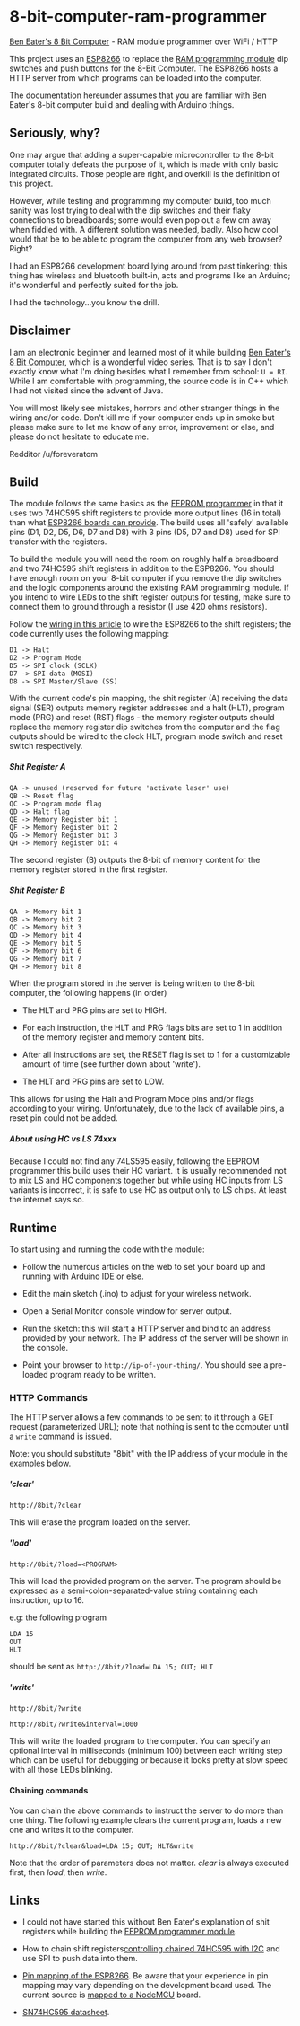 # 8-bit-computer-ram-programmer
[Ben Eater's 8 Bit Computer](https://eater.net/8bit) - RAM module programmer over WiFi / HTTP


This project uses an [ESP8266](https://en.wikipedia.org/wiki/ESP8266) to replace the [RAM programming module](https://eater.net/8bit/ram) dip switches and push buttons for the 8-Bit Computer. The ESP8266 hosts a HTTP server from which programs can be loaded into the computer. 

The documentation hereunder assumes that you are familiar with Ben Eater's 8-bit computer build and dealing with Arduino things.

## Seriously, why?

One may argue that adding a super-capable microcontroller to the 8-bit computer totally defeats the purpose of it, which is made with only basic integrated circuits. Those people are right, and overkill is the definition of this project.

However, while testing and programming my computer build, too much sanity was lost trying to deal with the dip switches and their flaky connections to breadboards; some would even pop out a few cm away when fiddled with. A different solution was needed, badly. Also how cool would that be to be able to program the computer from any web browser? Right?

I had an ESP8266 development board lying around from past tinkering; this thing has wireless and bluetooth built-in, acts and programs like an Arduino; it's wonderful and perfectly suited for the job. 

I had the technology...you know the drill.

## Disclaimer

I am an electronic beginner and learned most of it while building [Ben Eater's 8 Bit Computer](https://eater.net/8bit), which is a wonderful video series. That is to say I don't exactly know what I'm doing besides what I remember from school: `U = RI`. While I am comfortable with programming, the source code is in C++ which I had not visited since the advent of Java.

You will most likely see mistakes, horrors and other stranger things in the wiring and/or code. Don't kill me if your computer ends up in smoke but please make sure to let me know of any error, improvement or else, and please do not hesitate to educate me.

Redditor /u/foreveratom

## Build 

The module follows the same basics as the [EEPROM programmer](https://www.youtube.com/watch?v=K88pgWhEb1M) in that it uses two 74HC595 shift registers to provide more output lines (16 in total) than what [ESP8266 boards can provide](https://github.com/thehookup/Wireless_MQTT_Doorbell/blob/master/GPIO_Limitations_ESP8266_NodeMCU.jpg). The build uses all 'safely' available pins (D1, D2, D5, D6, D7 and D8) with 3 pins (D5, D7 and D8) used for SPI transfer with the registers.

To build the module you will need the room on roughly half a breadboard and two 74HC595 shift registers in addition to the ESP8266. You should have enough room on your 8-bit computer if you remove the dip switches and the logic components around the existing RAM programming module. If you intend to wire LEDs to the shift register outputs for testing, make sure to connect them to ground through a resistor (I use 420 ohms resistors).

Follow the [wiring in this article](https://techtutorialsx.com/2016/09/04/esp8266-controlling-chained-sn74hc595-ics/) to wire the ESP8266 to the shift registers; the code currently uses the following mapping:

```
D1 -> Halt
D2 -> Program Mode
D5 -> SPI clock (SCLK)
D7 -> SPI data (MOSI)
D8 -> SPI Master/Slave (SS)
```

With the current code's pin mapping, the shit register (A) receiving the data signal (SER) outputs memory register addresses and a halt (HLT), program mode (PRG) and reset (RST) flags - the memory register outputs should replace the memory register dip switches from the computer and the flag outputs should be wired to the clock HLT, program mode switch and reset switch respectively.

##### Shit Register A
```
QA -> unused (reserved for future 'activate laser' use)
QB -> Reset flag
QC -> Program mode flag
QD -> Halt flag
QE -> Memory Register bit 1 
QF -> Memory Register bit 2
QG -> Memory Register bit 3
QH -> Memory Register bit 4
```

The second register (B) outputs the 8-bit of memory content for the memory register stored in the first register.

##### Shit Register B
```
QA -> Memory bit 1
QB -> Memory bit 2
QC -> Memory bit 3
QD -> Memory bit 4
QE -> Memory bit 5
QF -> Memory bit 6
QG -> Memory bit 7
QH -> Memory bit 8
```
When the program stored in the server is being written to the 8-bit computer, the following happens (in order)

* The HLT and PRG pins are set to HIGH.

* For each instruction, the HLT and PRG flags bits are set to 1 in addition of the memory register and memory content bits.

* After all instructions are set, the RESET flag is set to 1 for a customizable amount of time (see further down about 'write').

* The HLT and PRG pins are set to LOW.

This allows for using the Halt and Program Mode pins and/or flags according to your wiring. Unfortunately, due to the lack of available pins, a reset pin could not be added.

##### About using HC vs LS 74xxx

Because I could not find any 74LS595 easily, following the EEPROM programmer this build uses their HC variant. It is usually recommended not to mix LS and HC components together but while using HC inputs from LS variants is incorrect, it is safe to use HC as output only to LS chips. At least the internet says so.

## Runtime

To start using and running the code with the module:

* Follow the numerous articles on the web to set your board up and running with Arduino IDE or else.

* Edit the main sketch (.ino) to adjust for your wireless network.

* Open a Serial Monitor console window for server output.

* Run the sketch: this will start a HTTP server and bind to an address provided by your network. The IP address of the server will be 
shown in the console.

* Point your browser to `http://ip-of-your-thing/`. You should see a pre-loaded program ready to be written.

### HTTP Commands

The HTTP server allows a few commands to be sent to it through a GET request (parameterized URL); note that nothing is sent to the computer until a `write` command is issued.

Note: you should substitute "8bit" with the IP address of your module in the examples below.

##### 'clear' 

`http://8bit/?clear`

This will erase the program loaded on the server.

##### 'load' 

`http://8bit/?load=<PROGRAM>`

This will load the provided program on the server. The program should be expressed as a semi-colon-separated-value string containing each instruction, up to 16.

e.g: the following program

```
LDA 15
OUT
HLT
```

should be sent as `http://8bit/?load=LDA 15; OUT; HLT`

##### 'write'

`http://8bit/?write`

`http://8bit/?write&interval=1000`

This will write the loaded program to the computer. You can specify an optional interval in milliseconds (minimum 100) between each writing step which can be useful for debugging or because it looks pretty at slow speed with all those LEDs blinking.

#### Chaining commands

You can chain the above commands to instruct the server to do more than one thing. The following example clears the current program, loads a new one and writes it to the computer.

`http://8bit/?clear&load=LDA 15; OUT; HLT&write`

Note that the order of parameters does not matter. *clear* is always executed first, then *load*, then *write*.

## Links

* I could not have started this without Ben Eater's explanation of shit registers while building the [EEPROM programmer module](https://www.youtube.com/watch?v=K88pgWhEb1M).

* How to chain shift registers[controlling chained 74HC595 with I2C](https://techtutorialsx.com/2016/09/04/esp8266-controlling-chained-sn74hc595-ics/) and use SPI to push data into them.

* [Pin mapping of the ESP8266](http://esp8266.github.io/Arduino/versions/2.0.0/doc/reference.html). Be aware that your experience in pin mapping may vary depending on the development board used. The current source is [mapped to a NodeMCU](https://techtutorialsx.com/2017/04/02/esp8266-nodemcu-pin-mappings/) board.

* [SN74HC595 datasheet](http://www.ti.com/lit/ds/symlink/sn74hc595.pdf).
